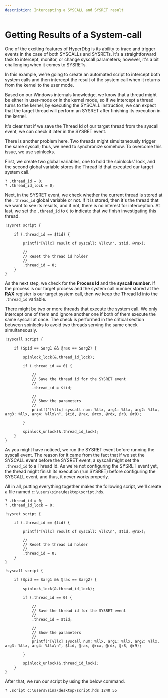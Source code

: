 ```yaml
---
description: Intercepting a SYSCALL and SYSRET result
---
```


# Getting Results of a System-call

One of the exciting features of HyperDbg is its ability to trace and trigger events in the case of both SYSCALLs and SYSRETs. It's a straightforward task to intercept, monitor, or change syscall parameters; however, it's a bit challenging when it comes to SYSRETs.

In this example, we're going to create an automated script to intercept both system calls and then intercept the result of the system call when it returns from the kernel to the user mode.

Based on our Windows internals knowledge, we know that a thread might be either in user-mode or in the kernel mode, so if we intercept a thread turns to the kernel, by executing the SYSCALL instruction, we can expect that the target thread will perform an SYSRET after finishing its execution in the kernel.

It's clear that if we save the Thread Id of our target thread from the syscall event, we can check it later in the SYSRET event.

There is another problem here. Two threads might simultaneously trigger the same syscall; thus, we need to synchronize somehow. To overcome this issue, we use spinlocks.

First, we create two global variables, one to hold the spinlocks' lock, and the second global variable stores the Thread Id that executed our target system call.

```clike
? .thread_id = 0;
? .thread_id_lock = 0;
```

Next, in the SYSRET event, we check whether the current thread is stored at the `.thread_id` global variable or not. If it is stored, then it's the thread that we want to see its results, and if not, there is no interest for interception. At last, we set the `.thread_id` to `0` to indicate that we finish investigating this thread.

```clike
!sysret script {

	if (.thread_id == $tid) {
		
		printf("[%llx] result of syscall: %llx\n", $tid, @rax);
		
		//
		// Reset the thread id holder
		//
		.thread_id = 0;
	}
}
```

As the next step, we check for the **Process Id** and the **syscall number**. If the process is our target process and the system call number stored at the **RAX** register is our target system call, then we keep the Thread Id into the `.thread_id` variable.&#x20;

There might be two or more threads that execute the system call. We only intercept one of them and ignore another one if both of them execute the same syscall at once. The check is performed in the critical section between spinlocks to avoid two threads serving the same check simultaneously.

```clike
!syscall script { 
	
	if ($pid == $arg1 && @rax == $arg2) {
		
		spinlock_lock(&.thread_id_lock);
		
		if (.thread_id == 0) {
			
			//
			// Save the thread id for the SYSRET event
			//
			.thread_id = $tid;
			
			//
			// Show the parameters
			//
			printf("[%llx] syscall num: %llx, arg1: %llx, arg2: %llx, arg3: %llx, arg4: %llx\n", $tid, @rax, @rcx, @rdx, @r8, @r9);
			
		}
		
		spinlock_unlock(&.thread_id_lock);
	}
}
```

As you might have noticed, we run the SYSRET event before running the syscall event. The reason for it came from the fact that if we set the SYSCALL event before the SYSRET event, a syscall might set the `.thread_id` to a Thread Id. As we're not configuring the SYSRET event yet, the thread might finish its execution (run SYSRET) before configuring the SYSCALL event, and thus, it never works properly.

All in all, putting everything together makes the following script, we'll create a file named `c:\users\sina\desktop\script.hds`.

```clike
? .thread_id = 0;
? .thread_id_lock = 0;

!sysret script {

	if (.thread_id == $tid) {
		
		printf("[%llx] result of syscall: %llx\n", $tid, @rax);
		
		//
		// Reset the thread id holder
		//
		.thread_id = 0;
	}
}

!syscall script { 
	
	if ($pid == $arg1 && @rax == $arg2) {
		
		spinlock_lock(&.thread_id_lock);
		
		if (.thread_id == 0) {
			
			//
			// Save the thread id for the SYSRET event
			//
			.thread_id = $tid;
			
			//
			// Show the parameters
			//
			printf("[%llx] syscall num: %llx, arg1: %llx, arg2: %llx, arg3: %llx, arg4: %llx\n", $tid, @rax, @rcx, @rdx, @r8, @r9);
			
		}
		
		spinlock_unlock(&.thread_id_lock);
	}
}
```

After that, we run our script by using the below command.

```
? .script c:\users\sina\desktop\script.hds 1240 55
```
